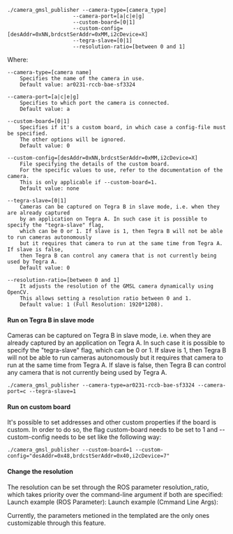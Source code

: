 

    ./camera_gmsl_publisher --camera-type=[camera_type]
                         --camera-port=[a|c|e|g]
                         --custom-board=[0|1]
                         --custom-config=[desAddr=0xNN,brdcstSerAddr=0xMM,i2cDevice=X]
                         --tegra-slave=[0|1]
                         --resolution-ratio=[between 0 and 1]

Where:

    --camera-type=[camera name]
        Specifies the name of the camera in use.
        Default value: ar0231-rccb-bae-sf3324

    --camera-port=[a|c|e|g]
        Specifies to which port the camera is connected.
        Default value: a

    --custom-board=[0|1]
        Specifies if it's a custom board, in which case a config-file must be specified. 
        The other options will be ignored.
        Default value: 0

    --custom-config=[desAddr=0xNN,brdcstSerAddr=0xMM,i2cDevice=X]
        File specifying the details of the custom board.
        For the specific values to use, refer to the documentation of the camera.
        This is only applicable if --custom-board=1.
        Default value: none

    --tegra-slave=[0|1]
        Cameras can be captured on Tegra B in slave mode, i.e. when they are already captured
        by an application on Tegra A. In such case it is possible to specify the "tegra-slave" flag, 
        which can be 0 or 1. If slave is 1, then Tegra B will not be able to run cameras autonomously 
        but it requires that camera to run at the same time from Tegra A. If slave is false, 
        then Tegra B can control any camera that is not currently being used by Tegra A.
        Default value: 0
    
    --resolution-ratio=[between 0 and 1]
        It adjusts the resolution of the GMSL camera dynamically using OpenCV.
        This allows setting a resolution ratio between 0 and 1.
        Default value: 1 (Full Resolution: 1920*1208).


#### Run on Tegra B in slave mode
Cameras can be captured on Tegra B in slave mode, i.e. when they are already captured by an application on Tegra A. In such case it is possible to specify the "tegra-slave" flag, which can be 0 or 1. If slave is 1, then Tegra B will not be able to run cameras autonomously but it requires that camera to run at the same time from Tegra A. If slave is false, then Tegra B can control any camera that is not currently being used by Tegra A.

    ./camera_gmsl_publisher --camera-type=ar0231-rccb-bae-sf3324 --camera-port=c --tegra-slave=1

#### Run on custom board
It's possible to set addresses and other custom properties if the board is custom. In order to do so, the flag custom-board needs to be set to 1 and --custom-config needs to be set like the following way:

    ./camera_gmsl_publisher --custom-board=1 --custom-config="desAddr=0x48,brdcstSerAddr=0x40,i2cDevice=7"

#### Change the resolution
The resolution can be set through the ROS parameter resolution_ratio, which takes priority over the command-line argument if both are specified:
    Launch example (ROS Parameter):
        <node pkg="adeye" type="camera_gmsl_publisher" name="camera_gmsl_publisher">
            <param name="resolution_ratio" value="0.25"/>
        </node>
    Launch example (Cmmand Line Args):
        <node pkg="adeye" type="camera_gmsl_publisher" name="camera_gmsl_publisher" respawn="true" args="--resolution-ratio=0.5"/>

Currently, the parameters metioned in the templated are the only ones customizable through this feature.



